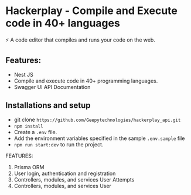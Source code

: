 # Hackerplay - Compile and Execute code in 40+ languages

⚡️ A code editor that compiles and runs your code on the web.

## Features:

- Nest JS
- Compile and execute code in 40+ programming languages.
- Swagger UI API Documentation

## Installations and setup

- git clone `https://github.com/Geepytechnologies/hackerplay_api.git`
- `npm install`
- Create a `.env` file.
- Add the environment variables specified in the sample `.env.sample` file
- `npm run start:dev` to run the project.

FEATURES:

1. Prisma ORM
2. User login, authentication and registration
3. Controllers, modules, and services User Attempts
4. Controllers, modules, and services User
